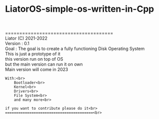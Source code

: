 # LiatorOS-simple-os-written-in-Cpp<br><br>
======================================<br>
    Liator (C)  2021-2022<br>
    Version : 0.1<br>
    Goal : The goal is to create a fully functioning Disk Operating System<br>
    This is just a prototype of it<br>
    this version run on top of OS<br>
    but the main version can run it on own<br> 
    Main version will come in 2023<br>
    
    With:<br>
        Bootloader<br>
        Kernel<br>
        Drivers<br>
        File System<br>
        and many more<br>
       
    if you want to contribute please do it<br>
    ========================================<br>
